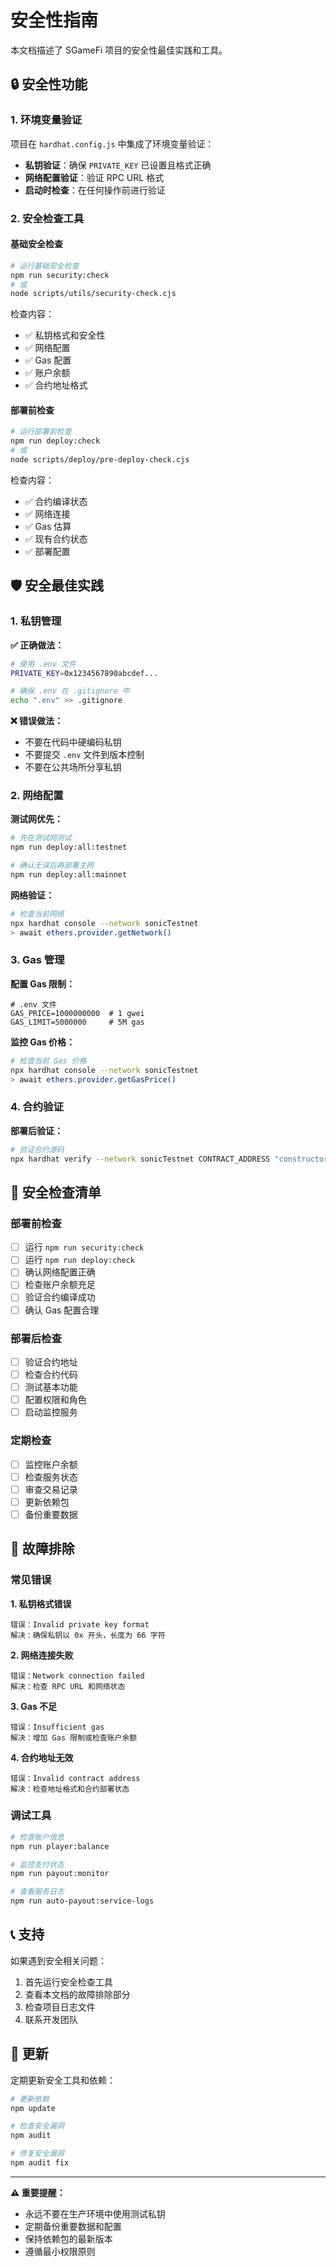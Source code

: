 # 安全性指南

本文档描述了 SGameFi 项目的安全性最佳实践和工具。

## 🔒 安全性功能

### 1. 环境变量验证

项目在 `hardhat.config.js` 中集成了环境变量验证：

- **私钥验证**：确保 `PRIVATE_KEY` 已设置且格式正确
- **网络配置验证**：验证 RPC URL 格式
- **启动时检查**：在任何操作前进行验证

### 2. 安全检查工具

#### 基础安全检查
```bash
# 运行基础安全检查
npm run security:check
# 或
node scripts/utils/security-check.cjs
```

检查内容：
- ✅ 私钥格式和安全性
- ✅ 网络配置
- ✅ Gas 配置
- ✅ 账户余额
- ✅ 合约地址格式

#### 部署前检查
```bash
# 运行部署前检查
npm run deploy:check
# 或
node scripts/deploy/pre-deploy-check.cjs
```

检查内容：
- ✅ 合约编译状态
- ✅ 网络连接
- ✅ Gas 估算
- ✅ 现有合约状态
- ✅ 部署配置

## 🛡️ 安全最佳实践

### 1. 私钥管理

**✅ 正确做法：**
```bash
# 使用 .env 文件
PRIVATE_KEY=0x1234567890abcdef...

# 确保 .env 在 .gitignore 中
echo ".env" >> .gitignore
```

**❌ 错误做法：**
- 不要在代码中硬编码私钥
- 不要提交 `.env` 文件到版本控制
- 不要在公共场所分享私钥

### 2. 网络配置

**测试网优先：**
```bash
# 先在测试网测试
npm run deploy:all:testnet

# 确认无误后再部署主网
npm run deploy:all:mainnet
```

**网络验证：**
```bash
# 检查当前网络
npx hardhat console --network sonicTestnet
> await ethers.provider.getNetwork()
```

### 3. Gas 管理

**配置 Gas 限制：**
```env
# .env 文件
GAS_PRICE=1000000000  # 1 gwei
GAS_LIMIT=5000000     # 5M gas
```

**监控 Gas 价格：**
```bash
# 检查当前 Gas 价格
npx hardhat console --network sonicTestnet
> await ethers.provider.getGasPrice()
```

### 4. 合约验证

**部署后验证：**
```bash
# 验证合约源码
npx hardhat verify --network sonicTestnet CONTRACT_ADDRESS "constructor_arg1" "constructor_arg2"
```

## 🚨 安全检查清单

### 部署前检查
- [ ] 运行 `npm run security:check`
- [ ] 运行 `npm run deploy:check`
- [ ] 确认网络配置正确
- [ ] 检查账户余额充足
- [ ] 验证合约编译成功
- [ ] 确认 Gas 配置合理

### 部署后检查
- [ ] 验证合约地址
- [ ] 检查合约代码
- [ ] 测试基本功能
- [ ] 配置权限和角色
- [ ] 启动监控服务

### 定期检查
- [ ] 监控账户余额
- [ ] 检查服务状态
- [ ] 审查交易记录
- [ ] 更新依赖包
- [ ] 备份重要数据

## 🔧 故障排除

### 常见错误

**1. 私钥格式错误**
```
错误：Invalid private key format
解决：确保私钥以 0x 开头，长度为 66 字符
```

**2. 网络连接失败**
```
错误：Network connection failed
解决：检查 RPC URL 和网络状态
```

**3. Gas 不足**
```
错误：Insufficient gas
解决：增加 Gas 限制或检查账户余额
```

**4. 合约地址无效**
```
错误：Invalid contract address
解决：检查地址格式和合约部署状态
```

### 调试工具

```bash
# 检查账户信息
npm run player:balance

# 监控支付状态
npm run payout:monitor

# 查看服务日志
npm run auto-payout:service-logs
```

## 📞 支持

如果遇到安全相关问题：

1. 首先运行安全检查工具
2. 查看本文档的故障排除部分
3. 检查项目日志文件
4. 联系开发团队

## 🔄 更新

定期更新安全工具和依赖：

```bash
# 更新依赖
npm update

# 检查安全漏洞
npm audit

# 修复安全漏洞
npm audit fix
```

---

**⚠️ 重要提醒：**
- 永远不要在生产环境中使用测试私钥
- 定期备份重要数据和配置
- 保持依赖包的最新版本
- 遵循最小权限原则